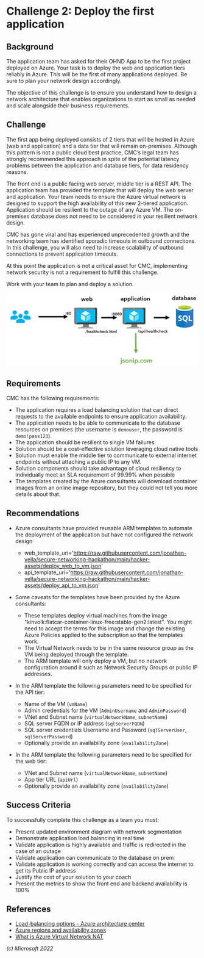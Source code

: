 # Challenge 2: Deploy the first application

## Background

The application team has asked for their OHND App to be the first project deployed on Azure. Your task is to deploy the web and application tiers reliably in Azure. This will be the first of many applications deployed. Be sure to plan your network design accordingly.

The objective of this challenge is to ensure you understand how to design a network architecture that enables organizations to start as small as needed and scale alongside their business requirements.

## Challenge

The first app being deployed consists of 2 tiers that will be hosted in Azure (web and application) and a data tier that will remain on-premises. Although this pattern is not a public cloud best practice, CMC’s legal team has strongly recommended this approach in spite of the potential latency problems between the application and database tiers, for data residency reasons.

The front end is a public facing web server, middle tier is a REST API. The application team has provided the template that will deploy the web server and application. Your team needs to ensure the Azure virtual network is designed to support the high availability of this new 2-tiered application. Application should be resilient to the outage of any Azure VM. The on-premises database does not need to be considered in your resilient network design.

CMC has gone viral and has experienced unprecedented growth and the networking team has identified sporadic timeouts in outbound connections. In this challenge, you will also need to increase scalability of outbound connections to prevent application timeouts.

At this point the application is not a critical asset for CMC, implementing network security is not a requirement to fulfill this challenge.

Work with your team to plan and deploy a solution.

![Application diagram](images/app_vm.png)

## Requirements

CMC has the following requirements:

- The application requires a load balancing solution that can direct requests to the available endpoints to ensure application availability.
- The application needs to be able to communicate to the database resources on premises (the username is `demouser`, the password is `demo!pass123`).
- The application should be resilient to single VM failures.
- Solution should be a cost-effective solution leveraging cloud native tools
- Solution must enable the middle tier to communicate to external internet endpoints without attaching a public IP to any VM.
- Solution components should take advantage of cloud resiliency to individually meet an SLA requirement of 99.99% when possible
- The templates created by the Azure consultants will download container images from an online image repository, but they could not tell you more details about that.

## Recommendations

- Azure consultants have provided reusable ARM templates to automate the deployment of the application but have not configured the network design

  - web_template_uri='https://raw.githubusercontent.com/jonathan-vella/secure-networking-hackathon/main/hacker-assets/deploy_web_to_vm.json'
  - api_template_uri='https://raw.githubusercontent.com/jonathan-vella/secure-networking-hackathon/main/hacker-assets/deploy_api_to_vm.json'

- Some caveats for the templates have been provided by the Azure consultants:

  - These templates deploy virtual machines from the image "kinvolk:flatcar-container-linux-free:stable-gen2:latest". You might need to accept the terms for this image and change the existing Azure Policies applied to the subscription so that the templates work.
  - The Virtual Network needs to be in the same resource group as the VM being deployed through the template.
  - The ARM template will only deploy a VM, but no network configuration around it such as Network Security Groups or public IP addresses.

- In the ARM template the following parameters need to be specified for the API tier:

  - Name of the VM (`vmName`)
  - Admin credentials for the VM (`AdminUsername` and `AdminPassword`)
  - VNet and Subnet name (`virtualNetworkName`, `subnetName`)
  - SQL server FQDN or IP address (`sqlServerFQDN`)
  - SQL server credentials Username and Password (`sqlServerUser`, `sqlServerPassword`)
  - Optionally provide an availability zone (`availabilityZone`)

- In the ARM template the following parameters need to be specified for the web tier:
  - VNet and Subnet name (`virtualNetworkName`, `subnetName`)
  - App tier URL (`apiUrl`)
  - Optionally provide an availability zone (`availabilityZone`)

## Success Criteria

To successfully complete this challenge as a team you must:

- Present updated environment diagram with network segmentation
- Demonstrate application load balancing in real time
- Validate application is highly available and traffic is redirected in the case of an outage
- Validate application can communicate to the database on prem
- Validate application is working correctly and can access the internet to get its Public IP address
- Justify the cost of your solution to your coach
- Present the metrics to show the front end and backend availability is 100%

## References

- [Load-balancing options - Azure architecture center](https://learn.microsoft.com/azure/architecture/guide/technology-choices/load-balancing-overview)
- [Azure regions and availability zones](https://learn.microsoft.com/azure/availability-zones/az-overview)
- [What is Azure Virtual Network NAT](https://learn.microsoft.com/en-us/azure/virtual-network/nat-gateway/nat-overview)

_(c) Microsoft 2022_
